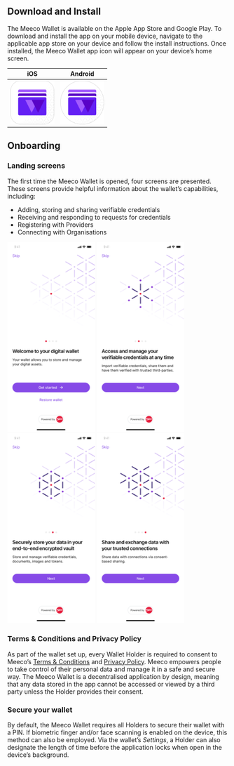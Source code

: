 ## Download and Install

The Meeco Wallet is available on the Apple App Store and Google Play. To download and install the app on your mobile device, navigate to the applicable app store on your device and follow the install instructions. Once installed, the Meeco Wallet app icon will appear on your device’s home screen.

| iOS  | Android |
| ------------- | ------------- |
| <img src="/.gitbook/assets/Wallet_icon_iOS.png" alt="Wallet_icon_iOS" width="100"/>  | <img src="/.gitbook/assets/Wallet_icon_android.png" alt="Wallet_icon_android" width="100"/>  |

## Onboarding

### Landing screens

The first time the Meeco Wallet is opened, four screens are presented. These screens provide helpful information about the wallet’s capabilities, including:
- Adding, storing and sharing verifiable credentials
- Receiving and responding to requests for credentials
- Registering with Providers
- Connecting with Organisations

<img src="/.gitbook/assets/wallet_onboarding_screen_01.png" alt="wallet_onboarding_screen_01" width="200"/>    <img src="/.gitbook/assets/wallet_onboarding_screen_02.png" alt="wallet_onboarding_screen_02" width="200"/>    <img src="/.gitbook/assets/wallet_onboarding_screen_03.png" alt="wallet_onboarding_screen_03" width="200"/>    <img src="/.gitbook/assets/wallet_onboarding_screen_04.png" alt="wallet_onboarding_screen_04" width="200"/>

### Terms & Conditions and Privacy Policy

As part of the wallet set up, every Wallet Holder is required to consent to Meeco’s [Terms & Conditions](https://www.meeco.me/terms) and [Privacy Policy](https://www.meeco.me/privacy). Meeco empowers people to take control of their personal data and manage it in a safe and secure way. The Meeco Wallet is a decentralised application by design, meaning that any data stored in the app cannot be accessed or viewed by a third party unless the Holder provides their consent.

### Secure your wallet

By default, the Meeco Wallet requires all Holders to secure their wallet with a PIN. If biometric finger and/or face scanning is enabled on the device, this method can also be employed. Via the wallet’s _Settings_, a Holder can also designate the length of time before the application locks when open in the device’s background.
